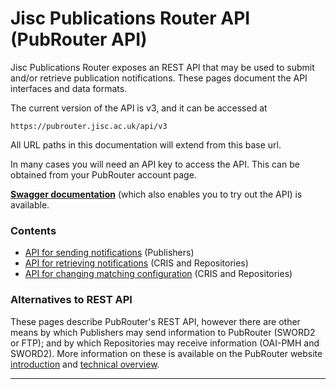 # Jisc Publications Router API (PubRouter API)

Jisc Publications Router exposes an REST API that may be used to submit and/or retrieve publication notifications. These pages document the API interfaces and data formats.

The current version of the API is v3, and it can be accessed at

    https://pubrouter.jisc.ac.uk/api/v3

All URL paths in this documentation will extend from this base url.

In many cases you will need an API key to access the API.  This can be obtained from your PubRouter account page.

**[Swagger documentation](https://jisc-services.github.io/Public-Documentation/)** (which also enables you to try out the API) is available.

### Contents ###

* [API for sending notifications](./Send.md) (Publishers)
* [API for retrieving notifications](./Retrieve.md) (CRIS and Repositories)
* [API for changing matching configuration](./Config.md) (CRIS and Repositories)

### Alternatives to REST API ###

These pages describe PubRouter's REST API, however there are other means by which Publishers may send information to PubRouter (SWORD2 or FTP); and by which Repositories may receive information (OAI-PMH and SWORD2).  More information on these is available on the  PubRouter website [introduction](https://pubrouter.jisc.ac.uk/about/) and [technical overview](https://pubrouter.jisc.ac.uk/about/resources/).

---
